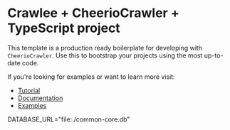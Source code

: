 # Crawlee + CheerioCrawler + TypeScript project

This template is a production ready boilerplate for developing with `CheerioCrawler`. Use this to bootstrap your projects using the most up-to-date code.

If you're looking for examples or want to learn more visit:

- [Tutorial](https://crawlee.dev/js/docs/guides/cheerio-crawler-guide)
- [Documentation](https://crawlee.dev/js/api/cheerio-crawler/class/CheerioCrawler)
- [Examples](https://crawlee.dev/js/docs/examples/cheerio-crawler)

DATABASE_URL="file:./common-core.db"
